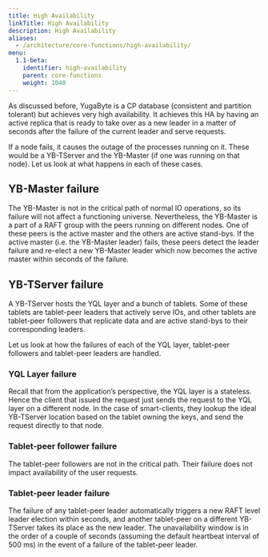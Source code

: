 ```yaml
---
title: High Availability
linkTitle: High Availability
description: High Availability
aliases:
  - /architecture/core-functions/high-availability/
menu:
  1.1-beta:
    identifier: high-availability
    parent: core-functions
    weight: 1040
---
```


As discussed before, YugaByte is a CP database (consistent and partition tolerant) but achieves very high availability. It achieves this HA by having an active replica that is ready to take over as a new leader in a matter of seconds after the failure of the current leader and serve requests.

If a node fails, it causes the outage of the processes running on it. These would be a YB-TServer and the YB-Master (if one was running on that node). Let us look at what happens in each of these cases.

## YB-Master failure

The YB-Master is not in the critical path of normal IO operations, so its failure will not affect a functioning universe. Nevertheless, the YB-Master is a part of a RAFT group with the peers running on different nodes. One of these peers is the active master and the others are active stand-bys. If the active master (i.e. the YB-Master leader) fails, these peers detect the leader failure and re-elect a new YB-Master leader which now becomes the active master within seconds of the failure.

## YB-TServer failure

A YB-TServer hosts the YQL layer and a bunch of tablets. Some of these tablets are tablet-peer leaders that actively serve IOs, and other tablets are tablet-peer followers that replicate data and are active stand-bys to their corresponding leaders.

Let us look at how the failures of each of the YQL layer, tablet-peer followers and tablet-peer leaders are handled.

### YQL Layer failure

Recall that from the application’s perspective, the YQL layer is a stateless. Hence the client that issued the request just sends the request to the YQL layer on a different node. In the case of smart-clients, they lookup the ideal YB-TServer location based on the tablet owning the keys, and send the request directly to that node.

### Tablet-peer follower failure

The tablet-peer followers are not in the critical path. Their failure does not impact availability of the user requests.

### Tablet-peer leader failure

The failure of any tablet-peer leader automatically triggers a new RAFT level leader election within seconds, and another tablet-peer on a different YB-TServer takes its place as the new leader. The unavailability window is in the order of a couple of seconds (assuming the default heartbeat interval of 500 ms) in the event of a failure of the tablet-peer leader.
